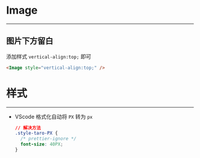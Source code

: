 # Image
---
## 图片下方留白
添加样式 `vertical-align:top;` 即可
```html
<Image style="vertical-align:top;" />
```

# 样式
---
- VScode 格式化自动将 `PX` 转为 `px`
	```css
	// 解决方法
	.style-taro-PX {
	  /* prettier-ignore */
	  font-size: 40PX;
	}



